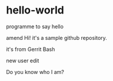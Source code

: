 # hello-world
programme to say hello

amend
Hi! it's a sample github repository.

it's from Gerrit Bash

new user edit 

Do you know who I am?
